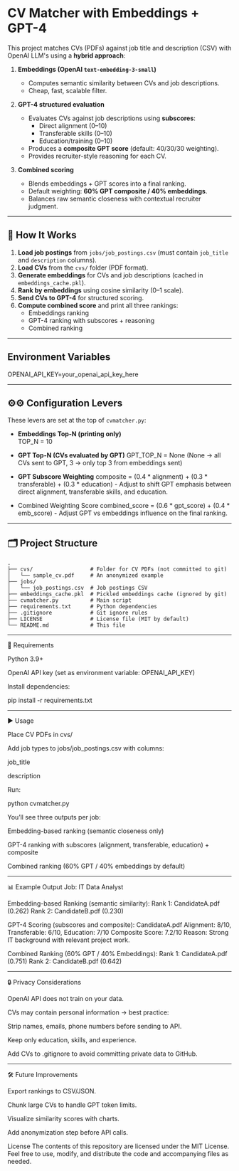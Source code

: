 # CV Matcher with Embeddings + GPT-4

This project matches CVs (PDFs) against job title and description (CSV) with OpenAI LLM's using a **hybrid approach**:

1. **Embeddings (OpenAI `text-embedding-3-small`)**  
   - Computes semantic similarity between CVs and job descriptions.  
   - Cheap, fast, scalable filter.  

2. **GPT-4 structured evaluation**  
   - Evaluates CVs against job descriptions using **subscores**:  
     - Direct alignment (0–10)  
     - Transferable skills (0–10)  
     - Education/training (0–10)  
   - Produces a **composite GPT score** (default: 40/30/30 weighting).  
   - Provides recruiter-style reasoning for each CV.  

3. **Combined scoring**  
   - Blends embeddings + GPT scores into a final ranking.  
   - Default weighting: **60% GPT composite / 40% embeddings**.  
   - Balances raw semantic closeness with contextual recruiter judgment.  

---

## 🚀 How It Works

1. **Load job postings** from `jobs/job_postings.csv` (must contain `job_title` and `description` columns).  
2. **Load CVs** from the `cvs/` folder (PDF format).  
3. **Generate embeddings** for CVs and job descriptions (cached in `embeddings_cache.pkl`).  
4. **Rank by embeddings** using cosine similarity (0–1 scale).  
5. **Send CVs to GPT-4** for structured scoring.  
6. **Compute combined score** and print all three rankings:
   - Embeddings ranking  
   - GPT-4 ranking with subscores + reasoning  
   - Combined ranking  

---

##   Environment Variables
OPENAI_API_KEY=your_openai_api_key_here

---

## ⚙⚙️ Configuration Levers

These levers are set at the top of `cvmatcher.py`:

- **Embeddings Top-N (printing only)**  
TOP_N = 10

- **GPT Top-N (CVs evaluated by GPT)**
GPT_TOP_N = None (None → all CVs sent to GPT, 3 → only top 3 from embeddings sent)

- **GPT Subscore Weighting**
composite = (0.4 * alignment) + (0.3 * transferable) + (0.3 * education) - Adjust to shift GPT emphasis between direct alignment, transferable skills, and education.

- Combined Weighting Score
combined_score = (0.6 * gpt_score) + (0.4 * emb_score) - Adjust GPT vs embeddings influence on the final ranking.

---

##  🗂  Project Structure

```text
.
├── cvs/                  # Folder for CV PDFs (not committed to git)
│   └── sample_cv.pdf     # An anonymized example
├── jobs/
│   └── job_postings.csv  # Job postings CSV
├── embeddings_cache.pkl  # Pickled embeddings cache (ignored by git)
├── cvmatcher.py          # Main script
├── requirements.txt      # Python dependencies
├── .gitignore            # Git ignore rules
├── LICENSE               # License file (MIT by default)
└── README.md             # This file
```
---

🔑 Requirements

Python 3.9+

OpenAI API key (set as environment variable: OPENAI_API_KEY)

Install dependencies:

pip install -r requirements.txt

___

▶️ Usage

Place CV PDFs in cvs/

Add job types to jobs/job_postings.csv with columns:

job_title

description

Run:

python cvmatcher.py

You’ll see three outputs per job:

Embedding-based ranking (semantic closeness only)

GPT-4 ranking with subscores (alignment, transferable, education) + composite

Combined ranking (60% GPT / 40% embeddings by default)

---

📊 Example Output
Job: IT Data Analyst

Embedding-based Ranking (semantic similarity):
    Rank 1: CandidateA.pdf (0.262)
    Rank 2: CandidateB.pdf (0.230)

GPT-4 Scoring (subscores and composite):
    CandidateA.pdf
      Alignment: 8/10, Transferable: 6/10, Education: 7/10
      Composite Score: 7.2/10
      Reason: Strong IT background with relevant project work.

Combined Ranking (60% GPT / 40% Embeddings):
    Rank 1: CandidateA.pdf (0.751)
    Rank 2: CandidateB.pdf (0.642)

---

🔒 Privacy Considerations

OpenAI API does not train on your data.

CVs may contain personal information → best practice:

Strip names, emails, phone numbers before sending to API.

Keep only education, skills, and experience.

Add CVs to .gitignore to avoid committing private data to GitHub.

---

🛠 Future Improvements

Export rankings to CSV/JSON.

Chunk large CVs to handle GPT token limits.

Visualize similarity scores with charts.

Add anonymization step before API calls.


License
The contents of this repository are licensed under the MIT License. Feel free to use, modify, and distribute the code and accompanying files as needed.
